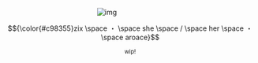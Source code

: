 ⠀⠀⠀⠀⠀⠀⠀⠀⠀⠀⠀⠀⠀⠀⠀⠀⠀⠀![img](https://i.imgur.com/deuKyjM.png) 
<p align="center" <p/> <sub> 

  $${\color{#c98355}zix \space ・ \space she \space / \space her \space ・ \space aroace}$$  
<p align="center" <p/> <sub> wip!

  



